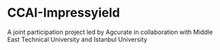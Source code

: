 # CCAI-Impressyield
A joint participation project led by Agcurate in collaboration with Middle East Technical University and Istanbul University
